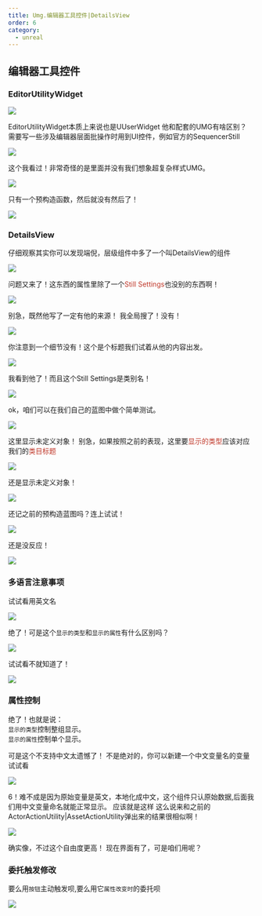 ```yaml
---
title: Umg.编辑器工具控件|DetailsView
order: 6
category:
  - unreal
---
```


## 编辑器工具控件

### EditorUtilityWidget


![](..%2Fassets%2Fedtool001.jpg)

<chatmessage avatar="../../../assets/emoji/new9.png" :avatarWidth="40" alignLeft >
EditorUtilityWidget本质上来说也是UUserWidget
</chatmessage>

<chatmessage avatar="../../../assets/emoji/new3.png" :avatarWidth="50" >
他和配套的UMG有啥区别？
</chatmessage>

<chatmessage avatar="../../../assets/emoji/new9.png" :avatarWidth="40" alignLeft >
需要写一些涉及编辑器层面批操作时用到UI控件，例如官方的SequencerStill
</chatmessage>

![](..%2Fassets%2FUMGGF.jpg)


<chatmessage avatar="../../../assets/emoji/new3.png" :avatarWidth="50" >
这个我看过！非常奇怪的是里面并没有我们想象超复杂样式UMG。
</chatmessage>

![](..%2Fassets%2Fumgmovie.png)


<chatmessage avatar="../../../assets/emoji/bqb (4).png" :avatarWidth="40" >
只有一个预构造函数，然后就没有然后了！
</chatmessage>

![](..%2Fassets%2Fpreconstruct.jpg)

### DetailsView

<chatmessage avatar="../../../assets/emoji/bqb (2).png" :avatarWidth="50" alignLeft >
仔细观察其实你可以发现端倪，层级组件中多了一个叫DetailsView的组件
</chatmessage>

![](..%2Fassets%2Fdetialview.png)

<chatmessage avatar="../../../assets/emoji/bqb (4).png" :avatarWidth="40" >
问题又来了！这东西的属性里除了一个<span style="color: #c0392b">Still Settings</span>也没别的东西啊！
</chatmessage>

![](..%2Fassets%2Fdtview.jpg)

<chatmessage avatar="../../../assets/emoji/bqb (1).png" :avatarWidth="50" alignLeft >
别急，既然他写了一定有他的来源！
</chatmessage>

<chatmessage avatar="../../../assets/emoji/bqb (4).png" :avatarWidth="40" >
我全局搜了！没有！
</chatmessage>

![](..%2Fassets%2Fstill.jpg)

<chatmessage avatar="../../../assets/emoji/bqb (1).png" :avatarWidth="50" alignLeft >
你注意到一个细节没有！这个是个标题我们试着从他的内容出发。
</chatmessage>

![](..%2Fassets%2Ftitle.png)

<chatmessage avatar="../../../assets/emoji/bqb (3).png" :avatarWidth="40" >
我看到他了！而且这个Still Settings是类别名！
</chatmessage>

![](..%2Fassets%2Fview222.png)

<chatmessage avatar="../../../assets/emoji/bqb (1).png" :avatarWidth="50" alignLeft >
ok，咱们可以在我们自己的蓝图中做个简单测试。
</chatmessage>

![](..%2Fassets%2FDETAIUMG.png)

<chatmessage avatar="../../../assets/emoji/blzt.png" :avatarWidth="40" >
这里显示未定义对象！
</chatmessage>

<chatmessage avatar="../../../assets/emoji/bqb (1).png" :avatarWidth="50" alignLeft >
别急，如果按照之前的表现，这里要<span style="color: #c0392b">显示的类型</span>应该对应我们的<span style="color: #c0392b">类目标题</span>
</chatmessage>

![](..%2Fassets%2Fbehavior.jpg)

<chatmessage avatar="../../../assets/emoji/hh.png" :avatarWidth="40" >
还是显示未定义对象！
</chatmessage>

![](..%2Fassets%2Frunview.png)

<chatmessage avatar="../../../assets/emoji/bqb (1).png" :avatarWidth="50" alignLeft >
还记之前的预构造蓝图吗？连上试试！
</chatmessage>

![](..%2Fassets%2Fbpview.jpg)

<chatmessage avatar="../../../assets/emoji/hh.png" :avatarWidth="40" >
还是没反应！
</chatmessage>

![](..%2Fassets%2Ffont.png)

### 多语言注意事项

<chatmessage avatar="../../../assets/emoji/bqb (1).png" :avatarWidth="50" alignLeft >
试试看用英文名
</chatmessage>

![](..%2Fassets%2Fout.jpg)

<chatmessage avatar="../../../assets/emoji/bqb (5).png" :avatarWidth="40" >

绝了！可是这个`显示的类型`和`显示的属性`有什么区别吗？

</chatmessage>

![](..%2Fassets%2Ftype.jpg)

<chatmessage avatar="../../../assets/emoji/new2.png" :avatarWidth="50" alignLeft >
试试看不就知道了！
</chatmessage>

![](..%2Fassets%2Fdetai223.jpg)

<chatmessage avatar="../../../assets/emoji/bqb (6).png" :avatarWidth="40" >

### 属性控制

绝了！也就是说：<br>
`显示的类型`控制整组显示。<br>
`显示的属性`控制单个显示。

</chatmessage>

<chatmessage avatar="../../../assets/emoji/hx.png" :avatarWidth="40" >
可是这个不支持中文太遗憾了！
</chatmessage>

<chatmessage avatar="../../../assets/emoji/bqb (1).png" :avatarWidth="50" alignLeft >
不是绝对的，你可以新建一个中文变量名的变量试试看
</chatmessage>

![](..%2Fassets%2Fdetails.png)

<chatmessage avatar="../../../assets/emoji/new3.png" :avatarWidth="50" >
6！难不成是因为原始变量是英文，本地化成中文，这个组件只认原始数据,后面我们用中文变量命名就能正常显示。
</chatmessage>

<chatmessage avatar="../../../assets/emoji/bqb (1).png" :avatarWidth="50" alignLeft >
应该就是这样
</chatmessage>

<chatmessage avatar="../../../assets/emoji/new3.png" :avatarWidth="50" >
这么说来和之前的ActorActionUtility|AssetActionUtility弹出来的结果很相似啊！
</chatmessage>

![](..%2Fassets%2Flodwindow.png)

<chatmessage avatar="../../../assets/emoji/new5.png" :avatarWidth="50" alignLeft >
确实像，不过这个自由度更高！
</chatmessage>

<chatmessage avatar="../../../assets/emoji/new1.png" :avatarWidth="45" >
现在界面有了，可是咱们用呢？
</chatmessage>

### 委托触发修改

<chatmessage avatar="../../../assets/emoji/new8.png" :avatarWidth="50" alignLeft >

要么用`按钮`主动触发呗,要么用它`属性改变时`的委托呗

</chatmessage>

![](..%2Fassets%2Ffunctionchage.png)

<gifwithbutton src="../../../assets/unrealgif/gifprint.gif"/>

